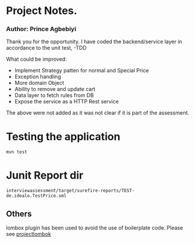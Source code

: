 # Project Notes.
### Author: Prince Agbebiyi

Thank you for the opportunity. I have coded the backend/service layer in accordance to the unit test, -TDD

What could be improved:
* Implement Strategy patten for normal and Special Price
* Exception handling
* More domain Object
* Ability to remove and update cart
* Data layer to fetch rules from DB
* Expose the service as a HTTP Rest service

The above were not added as it was not clear if it is part of the assessment.

# Testing the application
`mvn test`
# Junit Report dir
`interviewassessment/target/surefire-reports/TEST-de.idealo.TestPrice.xml`

## Others

lombox plugin has been used to avoid the use of boilerplate code.
Please see  [projectlombok](https://projectlombok.org/)